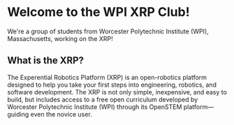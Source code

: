 # Welcome to the WPI XRP Club!

We're a group of students from Worcester Polytechnic Institute (WPI), Massachusetts, working on the XRP!

## What is the XRP?

The Experential Robotics Platform (XRP) is an open-robotics platform designed to help you take your first steps into engineering, robotics, and software development. The XRP is not only simple, inexpensive, and easy to build, but includes access to a free open curriculum developed by Worcester Polytechnic Institute (WPI) through its OpenSTEM platform—guiding even the novice user.
